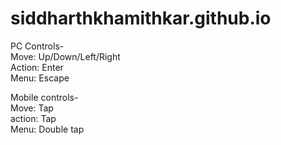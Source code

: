 # siddharthkhamithkar.github.io
PC Controls-<br>
Move: Up/Down/Left/Right<br>
Action: Enter<br>
Menu: Escape<br>

Mobile controls-<br>
Move: Tap<br>
action: Tap<br>
Menu: Double tap<br>
